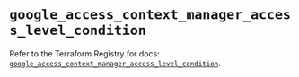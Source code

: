 # `google_access_context_manager_access_level_condition`

Refer to the Terraform Registry for docs: [`google_access_context_manager_access_level_condition`](https://registry.terraform.io/providers/hashicorp/google/6.15.0/docs/resources/access_context_manager_access_level_condition).
